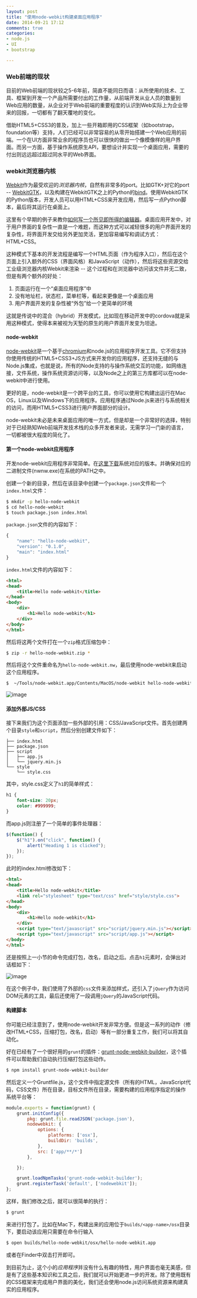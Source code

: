 ```yaml
---
layout: post
title: "使用node-webkit构建桌面应用程序"
date: 2014-09-21 17:12
comments: true
categories: 
- node.js
- UI
- bootstrap

---
```


### Web前端的现状

目前的Web前端的现状较之5-6年前，简直不能同日而语：从所使用的技术、工具、框架到开发一个产品所需要付出的工作量，从前端开发从业人员的数量到Web应用的数量，从企业对于Web前端的重要程度的认识到Web实际上为企业带来的回报，一切都有了翻天覆地的变化。

借助HTML5+CSS3的普及，加上一些开箱即用的CSS框架（如bootstrap，foundation等）支持，人们已经可以非常容易的从零开始搭建一个Web应用的前端。一个在UI方面非常业余的程序员也可以很快的做出一个像模像样的用户界面。而另一方面，基于操作系统原生API，要想设计并实现一个桌面应用，需要的付出则远远超过超过同水平的Web界面。

### webkit浏览器内核

[Webkit](https://www.webkit.org/)作为最受欢迎的*浏览器内核*，自然有非常多的port。比如GTK+对它的port -- [WebkitGTK](http://webkitgtk.org/)，以及构建在WebkitGTK之上的Python的[bind](https://code.google.com/p/pywebkitgtk/)。使用WebkitGTK的Python版本，开发人员可以用HTML+CSS来开发应用，然后写一点Python脚本，最后将其运行在桌面上。

这里有个早期的例子来教你[如何写一个所见即所得的编辑器](http://arstechnica.com/information-technology/2009/07/how-to-build-a-desktop-wysiwyg-editor-with-webkit-and-html-5/1/)。桌面应用开发中，对于用户界面的复杂性一直是一个难题，而这种方式可以减轻很多的用户界面开发的复杂性，将界面开发交给另外更加灵活，更加容易编写和调试方式：HTML+CSS。

这种模式下基本的开发流程是编写一个HTML页面（作为程序入口），然后在这个页面上引入额外的CSS（界面风格）和JavaScript（动作），然后将这些资源交给工业级浏览器内核Webkit来渲染 -- 这个过程和在浏览器中访问该文件并无二致，但是有两个额外的好处：

1.	页面运行在一个“桌面应用程序”中
2.	没有地址栏，状态栏，菜单栏等，看起来更像是一个桌面应用
3.	用户界面开发的复杂性被“外包”给一个更简单的环境

这就是传说中的混合（hybrid）开发模式，比如现在移动开发中的cordova就是采用这种模式，使得本来被视为天堑的原生的用户界面开发变为坦途。

#### node-webkit

[node-webkit](https://github.com/rogerwang/node-webkit)是一个基于[chromium](http://www.chromium.org/)和node.js的应用程序开发工具。它不但支持你使用传统的HTML5+CSS3+JS方式来开发你的应用程序，还支持无缝的与Node.js集成，也就是说，所有的Node支持的与操作系统交互的功能，如网络连接，文件系统，操作系统资源访问等，以及Node之上的第三方库都可以在node-webkit中进行使用。

更好的是，node-webkit是一个跨平台的工具，你可以使用它构建出运行在Mac OS，Linux以及Windows下的应用程序。应用程序通过Node.js来进行与系统相关的访问，而用HTML5+CSS3进行用户界面部分的设计。

node-webkit未必是未来桌面应用的唯一方式，但是却是一个非常好的选择，特别对于已经熟知Web前端开发技术栈的众多开发者来说，无需学习一门新的语言，一切都被很大程度的简化了。

#### 第一个node-webkit应用程序

开发node-webkit应用程序非常简单。在[这里下载](https://github.com/rogerwang/node-webkit)系统对应的版本。并确保对应的二进制文件(nwnw.exe)在系统的PATH之中。

创建一个新的目录，然后在该目录中创建一个`package.json`文件和一个`index.html`文件：

```sh
$ mkdir -p hello-node-webkit
$ cd hello-node-webkit
$ touch package.json index.html
```

`package.json`文件的内容如下：

```js
{
    "name": "hello-node-webkit",
    "version": "0.1.0",
    "main": "index.html"
}
```

`index.html`文件的内容如下：

```html
<html>
<head>
	<title>Hello node-webkit</title>
</head>
<body>
	<div>
		<h1>Hello node-webkit</h1>
	</div>
</body>
</html>
```

然后将这两个文件打在一个`zip`格式压缩包中：

```sh
$ zip -r hello-node-webkit.zip *
```

然后将这个文件重命名为`hello-node-webkit.nw`，最后使用node-webkit来启动这个应用程序。

```sh
$  ~/Tools/node-webkit.app/Contents/MacOS/node-webkit hello-node-webkit.nw
```

![image](/images/2014/09/hello-node-webkit-resized.png)

#### 添加外部JS/CSS

接下来我们为这个页面添加一些外部的引用：CSS/JavaScript文件。首先创建两个目录`style`和`script`，然后分别创建文件如下：

```
├── index.html
├── package.json
├── script
│   ├── app.js
│   └── jquery.min.js
└── style
    └── style.css
```

其中，style.css定义了`h1`的简单样式：

```css
h1 {
	font-size: 20px;
	color: #999999;
}
```

而app.js则注册了一个简单的事件处理器：

```js
$(function() {
	$("h1").on("click", function() {
		alert("Heading 1 is clicked");
	});
});
```

此时的index.html修改如下：

```html
<html>
<head>
	<title>Hello node-webkit</title>
	<link rel="stylesheet" type="text/css" href="style/style.css">
</head>
<body>
	<div>
		<h1>Hello node-webkit</h1>
	</div>
	<script type="text/javascript" src="script/jquery.min.js"></script>
	<script type="text/javascript" src="script/app.js"></script>
</body>
</html>
```

还是按照上一小节的命令完成打包，改名，启动之后。点击`h1`元素时，会弹出对话框如下：

![image](/images/2014/09/node-webkit-clicked-resized.png)

在这个例子中，我们使用了外部的`css`文件来添加样式，还引入了`jQuery`作为访问DOM元素的工具，最后还使用了一段调用`jQuery`的JavaScript代码。

#### 构建脚本

你可能已经注意到了，使用node-webkit开发非常方便。但是这一系列的动作（修改HTML+CSS，压缩打包，改名，启动）等有一部分重复工作，我们可以将其自动化。

好在已经有了一个很好用的`grunt`的插件：[grunt-node-webkit-builder](https://github.com/mllrsohn/grunt-node-webkit-builder)，这个插件可以帮助我们自动执行压缩打包这些动作。

```sh
$ npm install grunt-node-webkit-builder
```

然后定义一个Gruntfile.js，这个文件中指定源文件（所有的HTML，JavaScript代码，CSS文件）所在目录，目标文件所在目录，需要构建的应用程序指定的操作系统平台等：

```js
module.exports = function(grunt) {
    grunt.initConfig({
        pkg: grunt.file.readJSON('package.json'),
        nodewebkit: {
            options: {
                platforms: ['osx'],
                buildDir: 'builds',
            },
            src: ['app/**/*']
        },

    });

    grunt.loadNpmTasks('grunt-node-webkit-builder');
    grunt.registerTask('default', ['nodewebkit']);
};
```

这样，我们修改之后，就可以很简单的执行：

```sh
$ grunt
```

来进行打包了。比如在Mac下，构建出来的应用位于`builds/<app-name>/osx`目录下，要启动该应用只需要在命令行输入

```sh
$ open builds/hello-node-webkit/osx/hello-node-webkit.app
```

或者在Finder中双击打开即可。

到目前为止，这个小的*应用程序*并没有什么有趣的特性，用户界面也毫无美感，但是有了这些基本知识和工具之后，我们就可以开始更进一步的开发。除了使用既有的CSS框架来完成用户界面的美化，我们还会使用node.js访问系统资源来构建真实的应用程序。

